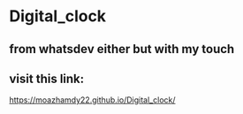 # Digital_clock

## from whatsdev either but with my touch

## visit this link:
https://moazhamdy22.github.io/Digital_clock/
